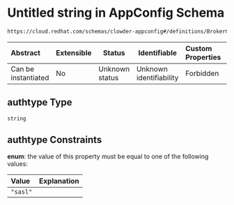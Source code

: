 # Untitled string in AppConfig Schema

```txt
https://cloud.redhat.com/schemas/clowder-appconfig#/definitions/BrokerConfig/properties/authtype
```




| Abstract            | Extensible | Status         | Identifiable            | Custom Properties | Additional Properties | Access Restrictions | Defined In                                                    |
| :------------------ | ---------- | -------------- | ----------------------- | :---------------- | --------------------- | ------------------- | ------------------------------------------------------------- |
| Can be instantiated | No         | Unknown status | Unknown identifiability | Forbidden         | Allowed               | none                | [schema.json\*](../../out/schema.json "open original schema") |

## authtype Type

`string`

## authtype Constraints

**enum**: the value of this property must be equal to one of the following values:

| Value    | Explanation |
| :------- | ----------- |
| `"sasl"` |             |

